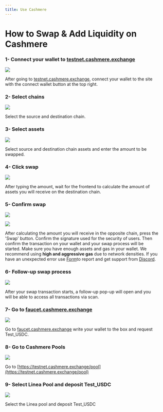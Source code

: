 ```yaml
---
title: Use Cashmere
---
```


# How to Swap & Add Liquidity on Cashmere

### 1- Connect your wallet to [testnet.cashmere.exchange](#1-connect-your-wallet-to-testnet.cashmere.exchange)

![](/img/quests/cashmere/swap11.png)

After going to [testnet.cashmere.exchange](#1-connect-your-wallet-to-testnet.cashmere.exchange), connect your wallet to the site with the connect wallet button at the top right.

### 2- Select chains

![](/img/quests/cashmere/select11.png)

Select the source and destination chain.

### 3- Select assets

![](/img/quests/cashmere/asset11.png)

Select source and destination chain assets and enter the amount to be swapped.

### 4- Click swap

![](/img/quests/cashmere/click.png)

After typing the amount, wait for the frontend to calculate the amount of assets you will receive on the destination chain.

### 5- Confirm swap

![](/img/quests/cashmere/confirm11.png)

![](/img/quests/cashmere/sign_approve.png)

After calculating the amount you will receive in the opposite chain, press the 'Swap' button. Confirm the signature used for the security of users. Then confirm the transaction on your wallet and your swap process will be started. Make sure you have enough assets and gas in your wallet. We recommend using **high and aggressive gas** due to network densities. If you have an unexpected error use [Form](https://forms.monday.com/forms/7d8708dec61b7a1bfda8a5b98b094427?r=euc1)to report and get support from [Discord](https://discord.gg/cashmerelabs).

### 6- Follow-up swap process

![](/img/quests/cashmere/followup.png)

After your swap transaction starts, a follow-up pop-up will open and you will be able to access all transactions via scan.

### 7- Go to [faucet.cashmere.exchange](https://faucet.cashmere.exchange)

![](/img/quests/cashmere/faucet.png)

Go to [faucet.cashmere.exchange](https://faucet.cashmere.exchange) write your wallet to the box and request Test_USDC.

### 8- Go to Cashmere Pools

![](/img/quests/cashmere/pool.png)

Go to [https://testnet.cashmere.exchange/pool](https://testnet.cashmere.exchange/pool)

### 9- Select Linea Pool and deposit Test_USDC

![](/img/quests/cashmere/LineaPool.png)

Select the Linea pool and deposit Test_USDC

